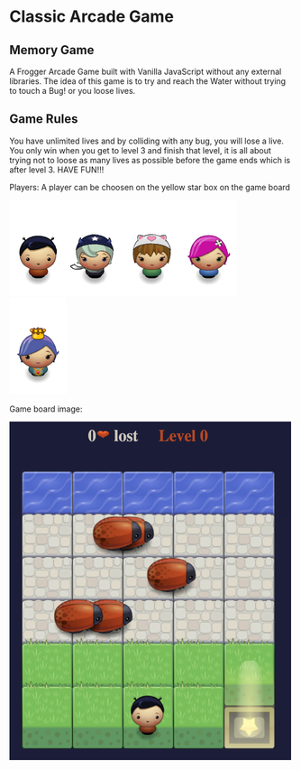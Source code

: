 # Classic Arcade Game

## Memory Game

A Frogger Arcade Game built with Vanilla JavaScript without any external libraries. The idea of this game is to try and reach  the Water without trying to  touch a Bug! or you loose lives.

## Game Rules
You have unlimited lives and by colliding with any bug, you will lose a live. 
You only win when you get to level 3 and finish that level, it is all about trying not to loose as many lives as possible before the game ends which is after level 3. HAVE FUN!!!

Players:
A player can be choosen on the yellow star box on the game board

<img src="images/char-boy.png" /><img src="images/char-horn-girl.png"  /><img src="images/char-cat-girl.png"  /><img src="images/char-pink-girl.png" /><img src="images/char-princess-girl.png"  />

Game board image:

<img src="images/arcade-game-board.png" width="500px" height="600px" />

